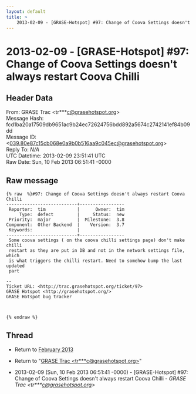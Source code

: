 ```yaml
---
layout: default
title: >
    2013-02-09 - [GRASE-Hotspot] #97: Change of Coova Settings doesn't always restart Coova Chilli
---
```


# 2013-02-09 - [GRASE-Hotspot] #97: Change of Coova Settings doesn't always restart Coova Chilli

## Header Data

From: GRASE Trac \<tr***c@grasehotspot.org\><br>
Message Hash: fcd1ba20a17509db9651ac9b24ec72624756bdd892a5674c2742141ef84b09dd<br>
Message ID: \<039.80e87c15cb068e0a9b0b516aa9c045ec@grasehotspot.org\><br>
Reply To: _N/A_<br>
UTC Datetime: 2013-02-09 23:51:41 UTC<br>
Raw Date: Sun, 10 Feb 2013 06:51:41 -0000<br>

## Raw message

```
{% raw  %}#97: Change of Coova Settings doesn't always restart Coova Chilli
---------------------------+-----------------
 Reporter:  tim            |      Owner:  tim
     Type:  defect         |     Status:  new
 Priority:  major          |  Milestone:  3.8
Component:  Other Backend  |    Version:  3.7
 Keywords:                 |
---------------------------+-----------------
 Some coova settings ( on the coova chilli settings page) don't make chilli
 restart as they are put in DB and not in the network settings file, which
 is what triggers the chilli restart. Need to somehow bump the last updated
 part

-- 
Ticket URL: <http://trac.grasehotspot.org/ticket/97>
GRASE Hotspot <http://grasehotspot.org/>
GRASE Hotspot bug tracker



{% endraw %}
```

## Thread

+ Return to [February 2013](/archive/2013/02)

+ Return to "[GRASE Trac <tr***c<span>@</span>grasehotspot.org>](/authors/tr___c_at_grasehotspot_org)"

+ 2013-02-09 (Sun, 10 Feb 2013 06:51:41 -0000) - [GRASE-Hotspot] #97: Change of Coova Settings doesn't always restart Coova Chilli - _GRASE Trac \<tr***c@grasehotspot.org\>_

